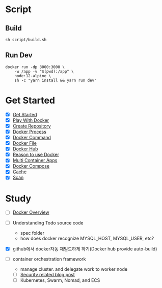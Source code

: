 # Script

## Build
```
sh script/build.sh
```

## Run Dev
```shell
docker run -dp 3000:3000 \
    -w /app -v "$(pwd):/app" \
    node:12-alpine \
    sh -c "yarn install && yarn run dev"
```

# Get Started
- [x] [Get Started](https://github.com/docker/getting-started)
- [x] [Play With Docker](https://labs.play-with-docker.com/)
- [x] [Create Repository](study/create-repository.md)
- [x] [Docker Process](study/docker-process.md)
- [x] [Docker Command](study/docker-command.md)
- [x] [Docker File](study/dockerfile.md)
- [x] [Docker Hub](study/dockerhub.md)
- [x] [Reason to use Docker](study/reason-to-use-docker.md)
- [x] [Multi Container Apps](study/multi-container.md)
- [x] [Docker Compose](study/compose.md)
- [x] [Cache](study/cache.md)
- [x] [Scan](study/scan.md)

# Study
- [ ] [Docker Overview](https://docs.docker.com/get-started/overview/)
- [ ] Understanding Todo source code
  - spec folder
  - how does docker recognize MYSQL_HOST, MYSQL_USER, etc?
    
- [x] github에서 docker자동 재빌드하게 하기(Docker hub provide auto-build)
- [ ] container orchestration framework
  - manage cluster. and delegate work to worker node
  - [ ] [Security related blog post](https://diogomonica.com/2017/03/27/why-you-shouldnt-use-env-variables-for-secret-data/)
  - [ ] Kubernetes, Swarm, Nomad, and ECS